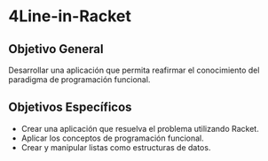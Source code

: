 # 4Line-in-Racket

## Objetivo General
Desarrollar una aplicación que permita reafirmar el conocimiento del paradigma de programación
funcional.
## Objetivos Específicos
* Crear una aplicación que resuelva el problema utilizando Racket.
* Aplicar los conceptos de programación funcional.
* Crear y manipular listas como estructuras de datos. 
